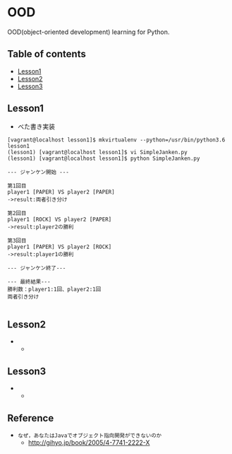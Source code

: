 # OOD

OOD(object-oriented development) learning for Python.

## Table of contents

* [Lesson1](#Lesson1)
* [Lesson2](#Lesson2)
* [Lesson3](#Lesson3)

## Lesson1

* べた書き実装

```
[vagrant@localhost lesson1]$ mkvirtualenv --python=/usr/bin/python3.6 lesson1
(lesson1) [vagrant@localhost lesson1]$ vi SimpleJanken.py
(lesson1) [vagrant@localhost lesson1]$ python SimpleJanken.py
```

```
--- ジャンケン開始 ---

第1回目
player1 [PAPER] VS player2 [PAPER]
->result:両者引き分け

第2回目
player1 [ROCK] VS player2 [PAPER]
->result:player2の勝利

第3回目
player1 [PAPER] VS player2 [ROCK]
->result:player1の勝利

--- ジャンケン終了---

--- 最終結果---
勝利数：player1:1回、player2:1回
両者引き分け


```

## Lesson2

* -

## Lesson3

* -

## Reference

* `なぜ，あなたはJavaでオブジェクト指向開発ができないのか`
  * http://gihyo.jp/book/2005/4-7741-2222-X

